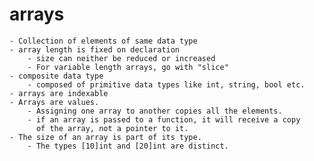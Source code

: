 # arrays

    - Collection of elements of same data type
    - array length is fixed on declaration
        - size can neither be reduced or increased
        - For variable length arrays, go with "slice"
    - composite data type
        - composed of primitive data types like int, string, bool etc.
    - arrays are indexable
    - Arrays are values.
        - Assigning one array to another copies all the elements.
        - if an array is passed to a function, it will receive a copy
          of the array, not a pointer to it.
    - The size of an array is part of its type.
        - The types [10]int and [20]int are distinct.
